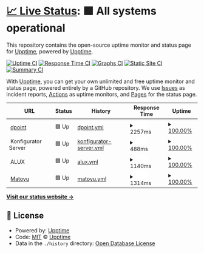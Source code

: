 # [📈 Live Status](https://upptime.github.io/upptime): <!--live status--> **🟩 All systems operational**

This repository contains the open-source uptime monitor and status page for [Upptime](https://upptime.js.org), powered by [Upptime](https://github.com/upptime/upptime).

[![Uptime CI](https://github.com/upptime/upptime/workflows/Uptime%20CI/badge.svg)](https://github.com/upptime/upptime/actions?query=workflow%3A%22Uptime+CI%22)
[![Response Time CI](https://github.com/upptime/upptime/workflows/Response%20Time%20CI/badge.svg)](https://github.com/upptime/upptime/actions?query=workflow%3A%22Response+Time+CI%22)
[![Graphs CI](https://github.com/upptime/upptime/workflows/Graphs%20CI/badge.svg)](https://github.com/upptime/upptime/actions?query=workflow%3A%22Graphs+CI%22)
[![Static Site CI](https://github.com/upptime/upptime/workflows/Static%20Site%20CI/badge.svg)](https://github.com/upptime/upptime/actions?query=workflow%3A%22Static+Site+CI%22)
[![Summary CI](https://github.com/upptime/upptime/workflows/Summary%20CI/badge.svg)](https://github.com/upptime/upptime/actions?query=workflow%3A%22Summary+CI%22)

With [Upptime](https://upptime.js.org), you can get your own unlimited and free uptime monitor and status page, powered entirely by a GitHub repository. We use [Issues](https://github.com/upptime/upptime/issues) as incident reports, [Actions](https://github.com/upptime/upptime/actions) as uptime monitors, and [Pages](https://upptime.github.io/upptime) for the status page.

<!--start: status pages-->
<!-- This summary is generated by Upptime (https://github.com/upptime/upptime) -->
<!-- Do not edit this manually, your changes will be overwritten -->
<!-- prettier-ignore -->
| URL | Status | History | Response Time | Uptime |
| --- | ------ | ------- | ------------- | ------ |
| <img alt="" src="https://icons.duckduckgo.com/ip3/www.dpoint.si.ico" height="13"> [dpoint](https://www.dpoint.si) | 🟩 Up | [dpoint.yml](https://github.com/matejplestenjak/uptime-monitoring/commits/HEAD/history/dpoint.yml) | <details><summary><img alt="Response time graph" src="./graphs/dpoint/response-time-week.png" height="20"> 2257ms</summary><br><a href="https://upptime.github.io/upptime/history/dpoint"><img alt="Response time 2257" src="https://img.shields.io/endpoint?url=https%3A%2F%2Fraw.githubusercontent.com%2Fmatejplestenjak%2Fuptime-monitoring%2FHEAD%2Fapi%2Fdpoint%2Fresponse-time.json"></a><br><a href="https://upptime.github.io/upptime/history/dpoint"><img alt="24-hour response time 2103" src="https://img.shields.io/endpoint?url=https%3A%2F%2Fraw.githubusercontent.com%2Fmatejplestenjak%2Fuptime-monitoring%2FHEAD%2Fapi%2Fdpoint%2Fresponse-time-day.json"></a><br><a href="https://upptime.github.io/upptime/history/dpoint"><img alt="7-day response time 2257" src="https://img.shields.io/endpoint?url=https%3A%2F%2Fraw.githubusercontent.com%2Fmatejplestenjak%2Fuptime-monitoring%2FHEAD%2Fapi%2Fdpoint%2Fresponse-time-week.json"></a><br><a href="https://upptime.github.io/upptime/history/dpoint"><img alt="30-day response time 2257" src="https://img.shields.io/endpoint?url=https%3A%2F%2Fraw.githubusercontent.com%2Fmatejplestenjak%2Fuptime-monitoring%2FHEAD%2Fapi%2Fdpoint%2Fresponse-time-month.json"></a><br><a href="https://upptime.github.io/upptime/history/dpoint"><img alt="1-year response time 2257" src="https://img.shields.io/endpoint?url=https%3A%2F%2Fraw.githubusercontent.com%2Fmatejplestenjak%2Fuptime-monitoring%2FHEAD%2Fapi%2Fdpoint%2Fresponse-time-year.json"></a></details> | <details><summary><a href="https://upptime.github.io/upptime/history/dpoint">100.00%</a></summary><a href="https://upptime.github.io/upptime/history/dpoint"><img alt="All-time uptime 100.00%" src="https://img.shields.io/endpoint?url=https%3A%2F%2Fraw.githubusercontent.com%2Fmatejplestenjak%2Fuptime-monitoring%2FHEAD%2Fapi%2Fdpoint%2Fuptime.json"></a><br><a href="https://upptime.github.io/upptime/history/dpoint"><img alt="24-hour uptime 100.00%" src="https://img.shields.io/endpoint?url=https%3A%2F%2Fraw.githubusercontent.com%2Fmatejplestenjak%2Fuptime-monitoring%2FHEAD%2Fapi%2Fdpoint%2Fuptime-day.json"></a><br><a href="https://upptime.github.io/upptime/history/dpoint"><img alt="7-day uptime 100.00%" src="https://img.shields.io/endpoint?url=https%3A%2F%2Fraw.githubusercontent.com%2Fmatejplestenjak%2Fuptime-monitoring%2FHEAD%2Fapi%2Fdpoint%2Fuptime-week.json"></a><br><a href="https://upptime.github.io/upptime/history/dpoint"><img alt="30-day uptime 100.00%" src="https://img.shields.io/endpoint?url=https%3A%2F%2Fraw.githubusercontent.com%2Fmatejplestenjak%2Fuptime-monitoring%2FHEAD%2Fapi%2Fdpoint%2Fuptime-month.json"></a><br><a href="https://upptime.github.io/upptime/history/dpoint"><img alt="1-year uptime 100.00%" src="https://img.shields.io/endpoint?url=https%3A%2F%2Fraw.githubusercontent.com%2Fmatejplestenjak%2Fuptime-monitoring%2FHEAD%2Fapi%2Fdpoint%2Fuptime-year.json"></a></details>
| <img alt="" src="https://icons.duckduckgo.com/ip3/null.ico" height="13"> Konfigurator Server | 🟩 Up | [konfigurator-server.yml](https://github.com/matejplestenjak/uptime-monitoring/commits/HEAD/history/konfigurator-server.yml) | <details><summary><img alt="Response time graph" src="./graphs/konfigurator-server/response-time-week.png" height="20"> 488ms</summary><br><a href="https://upptime.github.io/upptime/history/konfigurator-server"><img alt="Response time 488" src="https://img.shields.io/endpoint?url=https%3A%2F%2Fraw.githubusercontent.com%2Fmatejplestenjak%2Fuptime-monitoring%2FHEAD%2Fapi%2Fkonfigurator-server%2Fresponse-time.json"></a><br><a href="https://upptime.github.io/upptime/history/konfigurator-server"><img alt="24-hour response time 639" src="https://img.shields.io/endpoint?url=https%3A%2F%2Fraw.githubusercontent.com%2Fmatejplestenjak%2Fuptime-monitoring%2FHEAD%2Fapi%2Fkonfigurator-server%2Fresponse-time-day.json"></a><br><a href="https://upptime.github.io/upptime/history/konfigurator-server"><img alt="7-day response time 488" src="https://img.shields.io/endpoint?url=https%3A%2F%2Fraw.githubusercontent.com%2Fmatejplestenjak%2Fuptime-monitoring%2FHEAD%2Fapi%2Fkonfigurator-server%2Fresponse-time-week.json"></a><br><a href="https://upptime.github.io/upptime/history/konfigurator-server"><img alt="30-day response time 488" src="https://img.shields.io/endpoint?url=https%3A%2F%2Fraw.githubusercontent.com%2Fmatejplestenjak%2Fuptime-monitoring%2FHEAD%2Fapi%2Fkonfigurator-server%2Fresponse-time-month.json"></a><br><a href="https://upptime.github.io/upptime/history/konfigurator-server"><img alt="1-year response time 488" src="https://img.shields.io/endpoint?url=https%3A%2F%2Fraw.githubusercontent.com%2Fmatejplestenjak%2Fuptime-monitoring%2FHEAD%2Fapi%2Fkonfigurator-server%2Fresponse-time-year.json"></a></details> | <details><summary><a href="https://upptime.github.io/upptime/history/konfigurator-server">100.00%</a></summary><a href="https://upptime.github.io/upptime/history/konfigurator-server"><img alt="All-time uptime 100.00%" src="https://img.shields.io/endpoint?url=https%3A%2F%2Fraw.githubusercontent.com%2Fmatejplestenjak%2Fuptime-monitoring%2FHEAD%2Fapi%2Fkonfigurator-server%2Fuptime.json"></a><br><a href="https://upptime.github.io/upptime/history/konfigurator-server"><img alt="24-hour uptime 100.00%" src="https://img.shields.io/endpoint?url=https%3A%2F%2Fraw.githubusercontent.com%2Fmatejplestenjak%2Fuptime-monitoring%2FHEAD%2Fapi%2Fkonfigurator-server%2Fuptime-day.json"></a><br><a href="https://upptime.github.io/upptime/history/konfigurator-server"><img alt="7-day uptime 100.00%" src="https://img.shields.io/endpoint?url=https%3A%2F%2Fraw.githubusercontent.com%2Fmatejplestenjak%2Fuptime-monitoring%2FHEAD%2Fapi%2Fkonfigurator-server%2Fuptime-week.json"></a><br><a href="https://upptime.github.io/upptime/history/konfigurator-server"><img alt="30-day uptime 100.00%" src="https://img.shields.io/endpoint?url=https%3A%2F%2Fraw.githubusercontent.com%2Fmatejplestenjak%2Fuptime-monitoring%2FHEAD%2Fapi%2Fkonfigurator-server%2Fuptime-month.json"></a><br><a href="https://upptime.github.io/upptime/history/konfigurator-server"><img alt="1-year uptime 100.00%" src="https://img.shields.io/endpoint?url=https%3A%2F%2Fraw.githubusercontent.com%2Fmatejplestenjak%2Fuptime-monitoring%2FHEAD%2Fapi%2Fkonfigurator-server%2Fuptime-year.json"></a></details>
| <img alt="" src="https://icons.duckduckgo.com/ip3/null.ico" height="13"> ALUX | 🟩 Up | [alux.yml](https://github.com/matejplestenjak/uptime-monitoring/commits/HEAD/history/alux.yml) | <details><summary><img alt="Response time graph" src="./graphs/alux/response-time-week.png" height="20"> 1140ms</summary><br><a href="https://upptime.github.io/upptime/history/alux"><img alt="Response time 1140" src="https://img.shields.io/endpoint?url=https%3A%2F%2Fraw.githubusercontent.com%2Fmatejplestenjak%2Fuptime-monitoring%2FHEAD%2Fapi%2Falux%2Fresponse-time.json"></a><br><a href="https://upptime.github.io/upptime/history/alux"><img alt="24-hour response time 1196" src="https://img.shields.io/endpoint?url=https%3A%2F%2Fraw.githubusercontent.com%2Fmatejplestenjak%2Fuptime-monitoring%2FHEAD%2Fapi%2Falux%2Fresponse-time-day.json"></a><br><a href="https://upptime.github.io/upptime/history/alux"><img alt="7-day response time 1140" src="https://img.shields.io/endpoint?url=https%3A%2F%2Fraw.githubusercontent.com%2Fmatejplestenjak%2Fuptime-monitoring%2FHEAD%2Fapi%2Falux%2Fresponse-time-week.json"></a><br><a href="https://upptime.github.io/upptime/history/alux"><img alt="30-day response time 1140" src="https://img.shields.io/endpoint?url=https%3A%2F%2Fraw.githubusercontent.com%2Fmatejplestenjak%2Fuptime-monitoring%2FHEAD%2Fapi%2Falux%2Fresponse-time-month.json"></a><br><a href="https://upptime.github.io/upptime/history/alux"><img alt="1-year response time 1140" src="https://img.shields.io/endpoint?url=https%3A%2F%2Fraw.githubusercontent.com%2Fmatejplestenjak%2Fuptime-monitoring%2FHEAD%2Fapi%2Falux%2Fresponse-time-year.json"></a></details> | <details><summary><a href="https://upptime.github.io/upptime/history/alux">100.00%</a></summary><a href="https://upptime.github.io/upptime/history/alux"><img alt="All-time uptime 100.00%" src="https://img.shields.io/endpoint?url=https%3A%2F%2Fraw.githubusercontent.com%2Fmatejplestenjak%2Fuptime-monitoring%2FHEAD%2Fapi%2Falux%2Fuptime.json"></a><br><a href="https://upptime.github.io/upptime/history/alux"><img alt="24-hour uptime 100.00%" src="https://img.shields.io/endpoint?url=https%3A%2F%2Fraw.githubusercontent.com%2Fmatejplestenjak%2Fuptime-monitoring%2FHEAD%2Fapi%2Falux%2Fuptime-day.json"></a><br><a href="https://upptime.github.io/upptime/history/alux"><img alt="7-day uptime 100.00%" src="https://img.shields.io/endpoint?url=https%3A%2F%2Fraw.githubusercontent.com%2Fmatejplestenjak%2Fuptime-monitoring%2FHEAD%2Fapi%2Falux%2Fuptime-week.json"></a><br><a href="https://upptime.github.io/upptime/history/alux"><img alt="30-day uptime 100.00%" src="https://img.shields.io/endpoint?url=https%3A%2F%2Fraw.githubusercontent.com%2Fmatejplestenjak%2Fuptime-monitoring%2FHEAD%2Fapi%2Falux%2Fuptime-month.json"></a><br><a href="https://upptime.github.io/upptime/history/alux"><img alt="1-year uptime 100.00%" src="https://img.shields.io/endpoint?url=https%3A%2F%2Fraw.githubusercontent.com%2Fmatejplestenjak%2Fuptime-monitoring%2FHEAD%2Fapi%2Falux%2Fuptime-year.json"></a></details>
| <img alt="" src="https://icons.duckduckgo.com/ip3/matoyu.si.ico" height="13"> [Matoyu](https://matoyu.si) | 🟩 Up | [matoyu.yml](https://github.com/matejplestenjak/uptime-monitoring/commits/HEAD/history/matoyu.yml) | <details><summary><img alt="Response time graph" src="./graphs/matoyu/response-time-week.png" height="20"> 1314ms</summary><br><a href="https://upptime.github.io/upptime/history/matoyu"><img alt="Response time 1314" src="https://img.shields.io/endpoint?url=https%3A%2F%2Fraw.githubusercontent.com%2Fmatejplestenjak%2Fuptime-monitoring%2FHEAD%2Fapi%2Fmatoyu%2Fresponse-time.json"></a><br><a href="https://upptime.github.io/upptime/history/matoyu"><img alt="24-hour response time 1770" src="https://img.shields.io/endpoint?url=https%3A%2F%2Fraw.githubusercontent.com%2Fmatejplestenjak%2Fuptime-monitoring%2FHEAD%2Fapi%2Fmatoyu%2Fresponse-time-day.json"></a><br><a href="https://upptime.github.io/upptime/history/matoyu"><img alt="7-day response time 1314" src="https://img.shields.io/endpoint?url=https%3A%2F%2Fraw.githubusercontent.com%2Fmatejplestenjak%2Fuptime-monitoring%2FHEAD%2Fapi%2Fmatoyu%2Fresponse-time-week.json"></a><br><a href="https://upptime.github.io/upptime/history/matoyu"><img alt="30-day response time 1314" src="https://img.shields.io/endpoint?url=https%3A%2F%2Fraw.githubusercontent.com%2Fmatejplestenjak%2Fuptime-monitoring%2FHEAD%2Fapi%2Fmatoyu%2Fresponse-time-month.json"></a><br><a href="https://upptime.github.io/upptime/history/matoyu"><img alt="1-year response time 1314" src="https://img.shields.io/endpoint?url=https%3A%2F%2Fraw.githubusercontent.com%2Fmatejplestenjak%2Fuptime-monitoring%2FHEAD%2Fapi%2Fmatoyu%2Fresponse-time-year.json"></a></details> | <details><summary><a href="https://upptime.github.io/upptime/history/matoyu">100.00%</a></summary><a href="https://upptime.github.io/upptime/history/matoyu"><img alt="All-time uptime 100.00%" src="https://img.shields.io/endpoint?url=https%3A%2F%2Fraw.githubusercontent.com%2Fmatejplestenjak%2Fuptime-monitoring%2FHEAD%2Fapi%2Fmatoyu%2Fuptime.json"></a><br><a href="https://upptime.github.io/upptime/history/matoyu"><img alt="24-hour uptime 100.00%" src="https://img.shields.io/endpoint?url=https%3A%2F%2Fraw.githubusercontent.com%2Fmatejplestenjak%2Fuptime-monitoring%2FHEAD%2Fapi%2Fmatoyu%2Fuptime-day.json"></a><br><a href="https://upptime.github.io/upptime/history/matoyu"><img alt="7-day uptime 100.00%" src="https://img.shields.io/endpoint?url=https%3A%2F%2Fraw.githubusercontent.com%2Fmatejplestenjak%2Fuptime-monitoring%2FHEAD%2Fapi%2Fmatoyu%2Fuptime-week.json"></a><br><a href="https://upptime.github.io/upptime/history/matoyu"><img alt="30-day uptime 100.00%" src="https://img.shields.io/endpoint?url=https%3A%2F%2Fraw.githubusercontent.com%2Fmatejplestenjak%2Fuptime-monitoring%2FHEAD%2Fapi%2Fmatoyu%2Fuptime-month.json"></a><br><a href="https://upptime.github.io/upptime/history/matoyu"><img alt="1-year uptime 100.00%" src="https://img.shields.io/endpoint?url=https%3A%2F%2Fraw.githubusercontent.com%2Fmatejplestenjak%2Fuptime-monitoring%2FHEAD%2Fapi%2Fmatoyu%2Fuptime-year.json"></a></details>

<!--end: status pages-->

[**Visit our status website →**](https://upptime.github.io/upptime)

## 📄 License

- Powered by: [Upptime](https://github.com/upptime/upptime)
- Code: [MIT](./LICENSE) © [Upptime](https://upptime.js.org)
- Data in the `./history` directory: [Open Database License](https://opendatacommons.org/licenses/odbl/1-0/)
